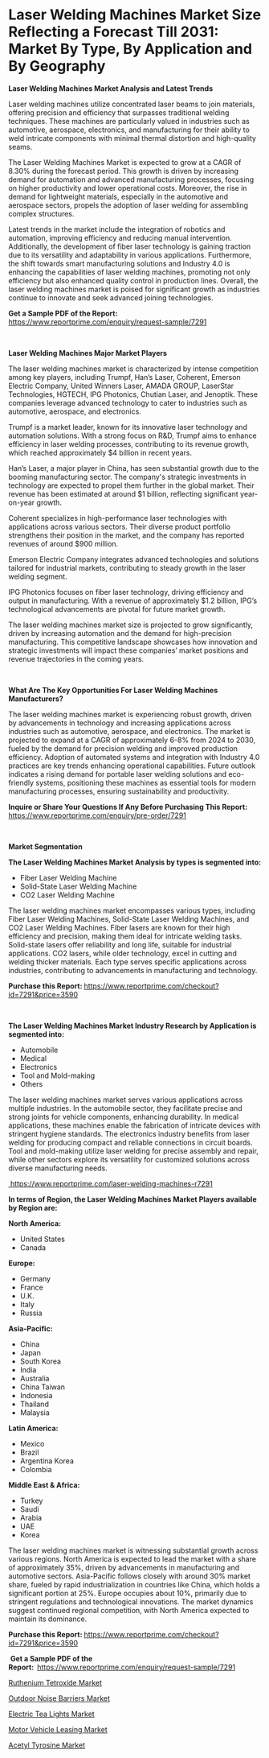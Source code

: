 <p><h1>Laser Welding Machines Market Size Reflecting a Forecast Till 2031: Market By Type, By Application and By Geography</h1></p><p><strong>Laser Welding Machines Market Analysis and Latest Trends</strong></p>
<p><p>Laser welding machines utilize concentrated laser beams to join materials, offering precision and efficiency that surpasses traditional welding techniques. These machines are particularly valued in industries such as automotive, aerospace, electronics, and manufacturing for their ability to weld intricate components with minimal thermal distortion and high-quality seams.</p><p>The Laser Welding Machines Market is expected to grow at a CAGR of 8.30% during the forecast period. This growth is driven by increasing demand for automation and advanced manufacturing processes, focusing on higher productivity and lower operational costs. Moreover, the rise in demand for lightweight materials, especially in the automotive and aerospace sectors, propels the adoption of laser welding for assembling complex structures.</p><p>Latest trends in the market include the integration of robotics and automation, improving efficiency and reducing manual intervention. Additionally, the development of fiber laser technology is gaining traction due to its versatility and adaptability in various applications. Furthermore, the shift towards smart manufacturing solutions and Industry 4.0 is enhancing the capabilities of laser welding machines, promoting not only efficiency but also enhanced quality control in production lines. Overall, the laser welding machines market is poised for significant growth as industries continue to innovate and seek advanced joining technologies.</p></p>
<p><strong>Get a Sample PDF of the Report:&nbsp;</strong> <a href="https://www.reportprime.com/enquiry/request-sample/7291">https://www.reportprime.com/enquiry/request-sample/7291</a></p>
<p>&nbsp;</p>
<p><strong>Laser Welding Machines Major Market Players</strong></p>
<p><p>The laser welding machines market is characterized by intense competition among key players, including Trumpf, Han’s Laser, Coherent, Emerson Electric Company, United Winners Laser, AMADA GROUP, LaserStar Technologies, HGTECH, IPG Photonics, Chutian Laser, and Jenoptik. These companies leverage advanced technology to cater to industries such as automotive, aerospace, and electronics.</p><p>Trumpf is a market leader, known for its innovative laser technology and automation solutions. With a strong focus on R&D, Trumpf aims to enhance efficiency in laser welding processes, contributing to its revenue growth, which reached approximately $4 billion in recent years.</p><p>Han’s Laser, a major player in China, has seen substantial growth due to the booming manufacturing sector. The company's strategic investments in technology are expected to propel them further in the global market. Their revenue has been estimated at around $1 billion, reflecting significant year-on-year growth.</p><p>Coherent specializes in high-performance laser technologies with applications across various sectors. Their diverse product portfolio strengthens their position in the market, and the company has reported revenues of around $900 million.</p><p>Emerson Electric Company integrates advanced technologies and solutions tailored for industrial markets, contributing to steady growth in the laser welding segment. </p><p>IPG Photonics focuses on fiber laser technology, driving efficiency and output in manufacturing. With a revenue of approximately $1.2 billion, IPG’s technological advancements are pivotal for future market growth.</p><p>The laser welding machines market size is projected to grow significantly, driven by increasing automation and the demand for high-precision manufacturing. This competitive landscape showcases how innovation and strategic investments will impact these companies’ market positions and revenue trajectories in the coming years.</p></p>
<p>&nbsp;</p>
<p><strong>What Are The Key Opportunities For Laser Welding Machines Manufacturers?</strong></p>
<p><p>The laser welding machines market is experiencing robust growth, driven by advancements in technology and increasing applications across industries such as automotive, aerospace, and electronics. The market is projected to expand at a CAGR of approximately 6-8% from 2024 to 2030, fueled by the demand for precision welding and improved production efficiency. Adoption of automated systems and integration with Industry 4.0 practices are key trends enhancing operational capabilities. Future outlook indicates a rising demand for portable laser welding solutions and eco-friendly systems, positioning these machines as essential tools for modern manufacturing processes, ensuring sustainability and productivity.</p></p>
<p><strong>Inquire or Share Your Questions If Any Before Purchasing This Report:</strong> <a href="https://www.reportprime.com/enquiry/pre-order/7291">https://www.reportprime.com/enquiry/pre-order/7291</a></p>
<p>&nbsp;</p>
<p><strong>Market Segmentation</strong></p>
<p><strong>The Laser Welding Machines Market Analysis by types is segmented into:</strong></p>
<p><ul><li>Fiber Laser Welding Machine</li><li>Solid-State Laser Welding Machine</li><li>CO2 Laser Welding Machine</li></ul></p>
<p><p>The laser welding machines market encompasses various types, including Fiber Laser Welding Machines, Solid-State Laser Welding Machines, and CO2 Laser Welding Machines. Fiber lasers are known for their high efficiency and precision, making them ideal for intricate welding tasks. Solid-state lasers offer reliability and long life, suitable for industrial applications. CO2 lasers, while older technology, excel in cutting and welding thicker materials. Each type serves specific applications across industries, contributing to advancements in manufacturing and technology.</p></p>
<p><strong>Purchase this Report:&nbsp;</strong><a href="https://www.reportprime.com/checkout?id=7291&price=3590">https://www.reportprime.com/checkout?id=7291&price=3590</a></p>
<p>&nbsp;</p>
<p><strong>The Laser Welding Machines Market Industry Research by Application is segmented into:</strong></p>
<p><ul><li>Automobile</li><li>Medical</li><li>Electronics</li><li>Tool and Mold-making</li><li>Others</li></ul></p>
<p><p>The laser welding machines market serves various applications across multiple industries. In the automobile sector, they facilitate precise and strong joints for vehicle components, enhancing durability. In medical applications, these machines enable the fabrication of intricate devices with stringent hygiene standards. The electronics industry benefits from laser welding for producing compact and reliable connections in circuit boards. Tool and mold-making utilize laser welding for precise assembly and repair, while other sectors explore its versatility for customized solutions across diverse manufacturing needs.</p></p>
<p><a href="https://www.reportprime.com/laser-welding-machines-r7291">&nbsp;https://www.reportprime.com/laser-welding-machines-r7291</a></p>
<p><strong>In terms of Region, the Laser Welding Machines Market Players available by Region are:</strong></p>
<p>
    <p> <strong> North America: </strong>
        <ul>
            <li>United States</li>
            <li>Canada</li>
        </ul>
        </p> 
    <p> <strong> Europe: </strong>
        <ul>
            <li>Germany</li>
            <li>France</li>
            <li>U.K.</li>
            <li>Italy</li>
            <li>Russia</li>
        </ul>
        </p> 
    <p> <strong> Asia-Pacific: </strong>
        <ul>
            <li>China</li>
            <li>Japan</li>
            <li>South Korea</li>
            <li>India</li>
            <li>Australia</li>
            <li>China Taiwan</li>
            <li>Indonesia</li>
            <li>Thailand</li>
            <li>Malaysia</li>
        </ul>
        </p> 
    <p> <strong> Latin America: </strong>
        <ul>
            <li>Mexico</li>
            <li>Brazil</li>
            <li>Argentina Korea</li>
            <li>Colombia</li>
        </ul>
        </p> 
    <p> <strong> Middle East & Africa: </strong>
        <ul>
            <li>Turkey</li>
            <li>Saudi</li>
            <li>Arabia</li>
            <li>UAE</li>
            <li>Korea</li>
        </ul>
    </p>
    </p>
<p><p>The laser welding machines market is witnessing substantial growth across various regions. North America is expected to lead the market with a share of approximately 35%, driven by advancements in manufacturing and automotive sectors. Asia-Pacific follows closely with around 30% market share, fueled by rapid industrialization in countries like China, which holds a significant portion at 25%. Europe occupies about 10%, primarily due to stringent regulations and technological innovations. The market dynamics suggest continued regional competition, with North America expected to maintain its dominance.</p></p>
<p><strong>Purchase this Report: </strong><a href="https://www.reportprime.com/checkout?id=7291&price=3590">https://www.reportprime.com/checkout?id=7291&price=3590</a></p>
<p>&nbsp;<strong>Get a Sample PDF of the Report:&nbsp;&nbsp;</strong><a href="https://www.reportprime.com/enquiry/request-sample/7291">https://www.reportprime.com/enquiry/request-sample/7291</a></p>
<p><strong></strong></p>
<p><p><a href="https://issuu.com/reportprime-2/docs/ruthenium-tetroxide-market-size-203_849d56afa4c8f1">Ruthenium Tetroxide Market</a></p><p><a href="https://www.linkedin.com/pulse/outdoor-noise-barriers-market-size-share-analysis-growth-trends-knymf?trackingId=Xy2kJDAxShWSNUbLy0CMSQ%3D%3D">Outdoor Noise Barriers Market</a></p><p><a href="https://medium.com/@alanernser/electric-tea-lights-market-emerging-trends-and-future-prospects-for-period-from-2024-to-2031-3417be334a3e">Electric Tea Lights Market</a></p><p><a href="https://www.linkedin.com/pulse/future-trajectory-motor-vehicle-leasing-market-emerging-trends-w5xtf?trackingId=r439%2BPRdSIWYh4cmVt2fAA%3D%3D">Motor Vehicle Leasing Market</a></p><p><a href="https://issuu.com/reportprime-2/docs/acetyl-tyrosine-market-size-2030.pp_8f628ae344d815">Acetyl Tyrosine Market</a></p></p>